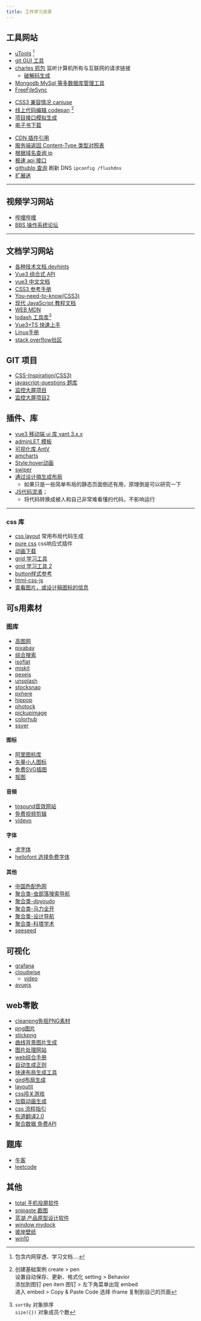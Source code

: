 ```yaml
---
title: 工作学习资源
---
```


## 工具网站

-   [uTools](https://www.u.tools) [^①]
-   [git GUI 工具](https://www.sourcetreeapp.com/)
-   [charles 抓包](https://www.charlesproxy.com/) 监听计算机所有与互联网的请求链接
    -   [破解码生成](https://www.zzzmode.com/mytools/charles/) 
-   [Mongodb MySql 等多数据库管理工具](http://www.navicat.com.cn/)
-   [FreeFileSync](https://freefilesync.com/)

[^①]: 包含内网穿透、学习文档....

-   [CSS3 兼容情况 caniuse](https://caniuse.com)
-   [线上代码编辑 codepan](https://codepen.io) [^②]
-   [项目接口模拟生成](https://www.fastmock.site/#/)
-   [电子书下载](https://www.jiumodiary.com/) 

[^②]:
    创建基础案例 create > pen  
    设置自动保存、更新、格式化 setting > Behavior  
    添加到图钉 pen item 图钉 > 左下角菜单出现 embed  
    进入 embed > Copy & Paste Code 选择 iframe 复制到自己的页面

-   [CDN 插件引用](https://www.bootcdn.cn/)
-   [服务端返回 Content-Type 类型对照表](https://tool.oschina.net/commons)
-   [根据域名查询 ip](https://www.ipaddress.com/)
-   [极速 api 接口](https://www.jisuapi.com/my/apply?classid=4)
-   [githubIp 查询](https://www.ipaddress.com/) 刷新 DNS `ipconfig /flushdns`
-   [扩展迷](https://www.extfans.com/installation/)

---

## 视频学习网站

-   [哔哩哔哩](https://www.bilibili.com/)
-   [BBS 操作系统论坛](http://bbs.letitfly.me/)

---

## 文档学习网站

-   [各种技术文档 devhints](https://devhints.io/)
-   [Vue3 组合式 API](https://vue-composition-api-rfc.netlify.app/zh/api.html)
-   [vue3 中文文档](https://www.vue3js.cn/docs/zh/guide/installation.html)
-   [CSS3 参考手册](https://www.xp.cn/css3/)
-   [You-need-to-know(CSS3)](https://lhammer.cn/You-need-to-know-css/#/zh-cn/extended-bg-position)
-   [现代 JavaScript 教程文档](https://zh.javascript.info/)
-   [WEB MDN](https://developer.mozilla.org/zh-CN/)
-   [lodash 工具库](https://www.lodashjs.com/)[^③]
-   [Vue3+TS 快速上手](https://24kcs.github.io/vue3_study)
-   [Linux手册](https://www.linuxcool.com)
-   [stack overflow社区](https://stackoverflow.com/)
[^③]:
    `sortBy` 对象排序  
    `size({})` 对象成员个数

## GIT 项目

-   [CSS-Inspiration(CSS3)](https://github.com/chokcoco/CSS-Inspiration)
-   [javascript-questions 题库](https://github.com/lydiahallie/javascript-questions)
-   [监控大屏项目](https://gitee.com/lzo-gitee/DataGearDashboardTemplate)
-   [监控大屏项目2](https://gitee.com/lzo-gitee/DaShuJuZhiDaPingZhanShi)

## 插件、库

-   [vue3 移动端 ui 库 vant 3.x.x](https://vant-contrib.gitee.io/vant/next/#/zh-CN/quickstart)
-   [adminLET 模板](http://adminlte.xueyao.org/pages/invoice.html)
-   [可视化库 AntV](https://antv.vision/zh)
-   [amcharts](https://www.amcharts.com/)
-   [Style:hover动画](https://github.com/IanLunn/Hover)
-   [swiper](https://swiperjs.com/get-started)
-   [通过设计搞生成布局](https://www.imgcook.com/)
    -   如果只是一些简单布局的静态页面倒还有用，原理倒是可以研究一下
-   [JS代码混淆](https://www.obfuscator.io/)；
    -   将代码转换成被人和自己非常难看懂的代码，不影响运行

---

### css 库
-   [css layout](https://csslayout.io/ribbon/)  常用布局代码生成
-   [pure css](https://purecss.io/base/) css响应式插件
-   [动画下载](https://loading.io/spinner/)  
-   [grid 学习工具](https://griddy.io/)
-   [grid 学习工具 2](https://cssgrid-generator.netlify.app/)
-   [button样式参考](https://www.bestcssbuttongenerator.com/)
-   [html-css-js](https://html-css-js.com/)
-   [查看图片，或设计稿图标的信息](http://www.spritecow.com/)
## 可s用素材

### 图库
-   [高图网](http://www.gaoimg.com/)
-   [pixabay](https://pixabay.com/zh/)
-   [综合搜索](https://www.everypixel.com/)
-   [isoflat](https://isoflat.com/)
-   [miskit](https://mixkit.co/)
-   [pexeis](https://www.pexels.com/zh-cn/)
-   [unsplash](https://unsplash.com/)
-   [stocksnap](https://stocksnap.io/)
-   [pxhere](https://pxhere.com/)
-   [hippop](https://www.hippopx.com/zh)
-   [photock](https://www.photock.jp/)
-   [pickupimage](https://pickupimage.com/)
-   [colorhub](https://colorhub.me/)
-   [ssyer](https://www.ssyer.com/)
#### 图标
-   [阿里图标库](https://www.iconfont.cn/)
-   [矢量小人图标](https://pictogram2.com/)
-   [免费SVG插图](https://undraw.co/illustrations)
-   [抠图](https://www.remove.bg/zh/)
#### 音频
-   [tosound音效网站](https://www.tosound.com/)
-   [免费视频剪辑](https://mazwai.com/)
-   [videvo](https://www.videvo.net/)
#### 字体
-   [求字体](https://www.qiuziti.com/)
-   [hellofont 选择免费字体](https://www.hellofont.cn/font-list?tag=73)
#### 其他
-   [中国色配色网](http://zhongguose.com/)
-   [聚合类-虫部落搜索导航](https://search.chongbuluo.com/)
-   [聚合类-doyoudo](http://doyoudo.com/tools)
-   [聚合类-马力全开](https://maliquankai.com/)
-   [聚合类-设计导航](http://hao.shejidaren.com/)
-   [聚合类-科塔学术](https://site.sciping.com/)
-   [seeseed](https://www.seeseed.com/)

## 可视化
-   [grafana](https://grafana.com/)
-   [cloudwise](https://www.cloudwise.ai/flyFish.html)
    -   [video](https://www.bilibili.com/video/BV1z44y1n77Y/)
-   [avuejs](https://avuejs.com/default/sign.html)

## web零散
-   [cleanpng免抠PNG素材](https://www.cleanpng.com/)
-   [png图片](http://pngimg.com/)
-   [stickpng](https://www.stickpng.com/)
-   [曲线背景图片生成](https://www.shapedivider.app/)
-   [图片处理网站](https://squoosh.app/)
-   [web综合手册](https://devdocs.io/)
-   [自动生成正则](https://ihateregex.io/)
-   [快速布局生成工具](https://csslayout.io/)
-   [gird布局生成](https://cssgr.id/)
-   [layoutit](https://www.layoutit.com/)
-   [css闯关游戏](https://flukeout.github.io/)
-   [加载动画生成](https://loading.io/)
-   [css 流程指引](https://zh.learnlayout.com/display.html)
-   [有道翻译2.0](http://fanyi.youdao.com/web2/)
-   [聚合数据 免费API](https://www.juhe.cn/apiservice)

## 题库
-   [牛客](https://www.nowcoder.com/)
-   [leetcode](https://leetcode.cn/)
## 其他

-   [total 手机投屏软件](http://tc.sigma-rt.com.cn/)
-   [snipaste 截图](https://zh.snipaste.com/)
-   [蓝湖 产品原型设计软件](https://lanhuapp.com/web/#/item)
-   [window mydock](https://www.mydockfinder.com/)
-   [彼岸壁纸](http://www.netbian.com/)
-   [win10](https://www.microsoft.com/zh-cn/software-download/windows10)



